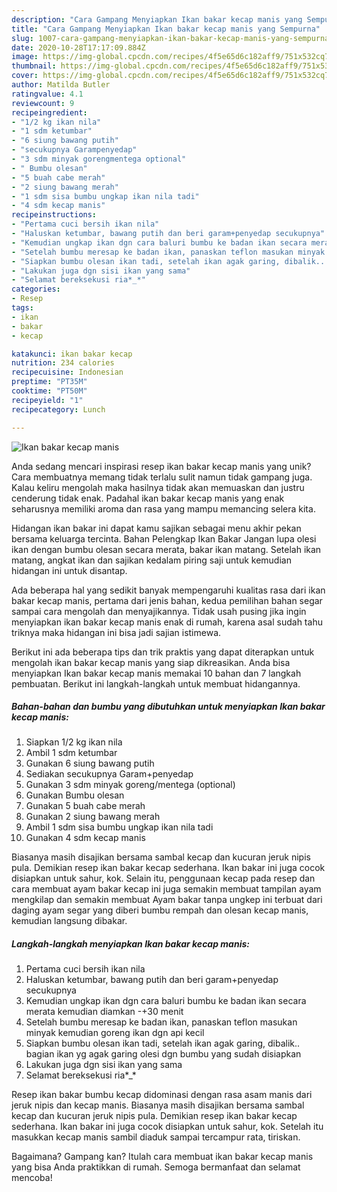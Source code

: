```yaml
---
description: "Cara Gampang Menyiapkan Ikan bakar kecap manis yang Sempurna"
title: "Cara Gampang Menyiapkan Ikan bakar kecap manis yang Sempurna"
slug: 1007-cara-gampang-menyiapkan-ikan-bakar-kecap-manis-yang-sempurna
date: 2020-10-28T17:17:09.884Z
image: https://img-global.cpcdn.com/recipes/4f5e65d6c182aff9/751x532cq70/ikan-bakar-kecap-manis-foto-resep-utama.jpg
thumbnail: https://img-global.cpcdn.com/recipes/4f5e65d6c182aff9/751x532cq70/ikan-bakar-kecap-manis-foto-resep-utama.jpg
cover: https://img-global.cpcdn.com/recipes/4f5e65d6c182aff9/751x532cq70/ikan-bakar-kecap-manis-foto-resep-utama.jpg
author: Matilda Butler
ratingvalue: 4.1
reviewcount: 9
recipeingredient:
- "1/2 kg ikan nila"
- "1 sdm ketumbar"
- "6 siung bawang putih"
- "secukupnya Garampenyedap"
- "3 sdm minyak gorengmentega optional"
- " Bumbu olesan"
- "5 buah cabe merah"
- "2 siung bawang merah"
- "1 sdm sisa bumbu ungkap ikan nila tadi"
- "4 sdm kecap manis"
recipeinstructions:
- "Pertama cuci bersih ikan nila"
- "Haluskan ketumbar, bawang putih dan beri garam+penyedap secukupnya"
- "Kemudian ungkap ikan dgn cara baluri bumbu ke badan ikan secara merata kemudian diamkan -+30 menit"
- "Setelah bumbu meresap ke badan ikan, panaskan teflon masukan minyak kemudian goreng ikan dgn api kecil"
- "Siapkan bumbu olesan ikan tadi, setelah ikan agak garing, dibalik.. bagian ikan yg agak garing olesi dgn bumbu yang sudah disiapkan"
- "Lakukan juga dgn sisi ikan yang sama"
- "Selamat bereksekusi ria*_*"
categories:
- Resep
tags:
- ikan
- bakar
- kecap

katakunci: ikan bakar kecap 
nutrition: 234 calories
recipecuisine: Indonesian
preptime: "PT35M"
cooktime: "PT50M"
recipeyield: "1"
recipecategory: Lunch

---
```



![Ikan bakar kecap manis](https://img-global.cpcdn.com/recipes/4f5e65d6c182aff9/751x532cq70/ikan-bakar-kecap-manis-foto-resep-utama.jpg)

Anda sedang mencari inspirasi resep ikan bakar kecap manis yang unik? Cara membuatnya memang tidak terlalu sulit namun tidak gampang juga. Kalau keliru mengolah maka hasilnya tidak akan memuaskan dan justru cenderung tidak enak. Padahal ikan bakar kecap manis yang enak seharusnya memiliki aroma dan rasa yang mampu memancing selera kita.

Hidangan ikan bakar ini dapat kamu sajikan sebagai menu akhir pekan bersama keluarga tercinta. Bahan Pelengkap Ikan Bakar Jangan lupa olesi ikan dengan bumbu olesan secara merata, bakar ikan matang. Setelah ikan matang, angkat ikan dan sajikan kedalam piring saji untuk kemudian hidangan ini untuk disantap.

Ada beberapa hal yang sedikit banyak mempengaruhi kualitas rasa dari ikan bakar kecap manis, pertama dari jenis bahan, kedua pemilihan bahan segar sampai cara mengolah dan menyajikannya. Tidak usah pusing jika ingin menyiapkan ikan bakar kecap manis enak di rumah, karena asal sudah tahu triknya maka hidangan ini bisa jadi sajian istimewa.


Berikut ini ada beberapa tips dan trik praktis yang dapat diterapkan untuk mengolah ikan bakar kecap manis yang siap dikreasikan. Anda bisa menyiapkan Ikan bakar kecap manis memakai 10 bahan dan 7 langkah pembuatan. Berikut ini langkah-langkah untuk membuat hidangannya.

<!--inarticleads1-->

##### Bahan-bahan dan bumbu yang dibutuhkan untuk menyiapkan Ikan bakar kecap manis:

1. Siapkan 1/2 kg ikan nila
1. Ambil 1 sdm ketumbar
1. Gunakan 6 siung bawang putih
1. Sediakan secukupnya Garam+penyedap
1. Gunakan 3 sdm minyak goreng/mentega (optional)
1. Gunakan  Bumbu olesan
1. Gunakan 5 buah cabe merah
1. Gunakan 2 siung bawang merah
1. Ambil 1 sdm sisa bumbu ungkap ikan nila tadi
1. Gunakan 4 sdm kecap manis


Biasanya masih disajikan bersama sambal kecap dan kucuran jeruk nipis pula. Demikian resep ikan bakar kecap sederhana. Ikan bakar ini juga cocok disiapkan untuk sahur, kok. Selain itu, penggunaan kecap pada resep dan cara membuat ayam bakar kecap ini juga semakin membuat tampilan ayam mengkilap dan semakin membuat Ayam bakar tanpa ungkep ini terbuat dari daging ayam segar yang diberi bumbu rempah dan olesan kecap manis, kemudian langsung dibakar. 

<!--inarticleads2-->

##### Langkah-langkah menyiapkan Ikan bakar kecap manis:

1. Pertama cuci bersih ikan nila
1. Haluskan ketumbar, bawang putih dan beri garam+penyedap secukupnya
1. Kemudian ungkap ikan dgn cara baluri bumbu ke badan ikan secara merata kemudian diamkan -+30 menit
1. Setelah bumbu meresap ke badan ikan, panaskan teflon masukan minyak kemudian goreng ikan dgn api kecil
1. Siapkan bumbu olesan ikan tadi, setelah ikan agak garing, dibalik.. bagian ikan yg agak garing olesi dgn bumbu yang sudah disiapkan
1. Lakukan juga dgn sisi ikan yang sama
1. Selamat bereksekusi ria*_*


Resep ikan bakar bumbu kecap didominasi dengan rasa asam manis dari jeruk nipis dan kecap manis. Biasanya masih disajikan bersama sambal kecap dan kucuran jeruk nipis pula. Demikian resep ikan bakar kecap sederhana. Ikan bakar ini juga cocok disiapkan untuk sahur, kok. Setelah itu masukkan kecap manis sambil diaduk sampai tercampur rata, tiriskan. 

Bagaimana? Gampang kan? Itulah cara membuat ikan bakar kecap manis yang bisa Anda praktikkan di rumah. Semoga bermanfaat dan selamat mencoba!
